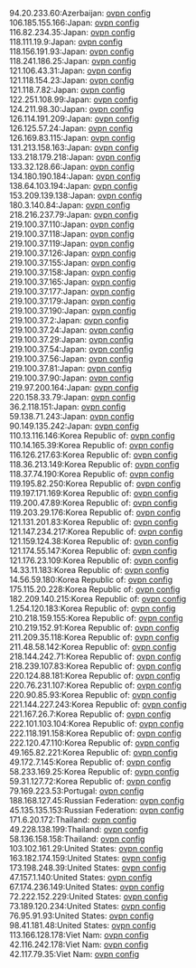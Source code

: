 94.20.233.60:Azerbaijan: [ovpn config](vpn/94_20_233_60.ovpn)  
106.185.155.166:Japan: [ovpn config](vpn/106_185_155_166.ovpn)  
116.82.234.35:Japan: [ovpn config](vpn/116_82_234_35.ovpn)  
118.111.19.9:Japan: [ovpn config](vpn/118_111_19_9.ovpn)  
118.156.191.93:Japan: [ovpn config](vpn/118_156_191_93.ovpn)  
118.241.186.25:Japan: [ovpn config](vpn/118_241_186_25.ovpn)  
121.106.43.31:Japan: [ovpn config](vpn/121_106_43_31.ovpn)  
121.118.154.23:Japan: [ovpn config](vpn/121_118_154_23.ovpn)  
121.118.7.82:Japan: [ovpn config](vpn/121_118_7_82.ovpn)  
122.251.108.99:Japan: [ovpn config](vpn/122_251_108_99.ovpn)  
124.211.98.30:Japan: [ovpn config](vpn/124_211_98_30.ovpn)  
126.114.191.209:Japan: [ovpn config](vpn/126_114_191_209.ovpn)  
126.125.57.24:Japan: [ovpn config](vpn/126_125_57_24.ovpn)  
126.169.83.115:Japan: [ovpn config](vpn/126_169_83_115.ovpn)  
131.213.158.163:Japan: [ovpn config](vpn/131_213_158_163.ovpn)  
133.218.179.218:Japan: [ovpn config](vpn/133_218_179_218.ovpn)  
133.32.128.66:Japan: [ovpn config](vpn/133_32_128_66.ovpn)  
134.180.190.184:Japan: [ovpn config](vpn/134_180_190_184.ovpn)  
138.64.103.194:Japan: [ovpn config](vpn/138_64_103_194.ovpn)  
153.209.139.138:Japan: [ovpn config](vpn/153_209_139_138.ovpn)  
180.3.140.84:Japan: [ovpn config](vpn/180_3_140_84.ovpn)  
218.216.237.79:Japan: [ovpn config](vpn/218_216_237_79.ovpn)  
219.100.37.110:Japan: [ovpn config](vpn/219_100_37_110.ovpn)  
219.100.37.118:Japan: [ovpn config](vpn/219_100_37_118.ovpn)  
219.100.37.119:Japan: [ovpn config](vpn/219_100_37_119.ovpn)  
219.100.37.126:Japan: [ovpn config](vpn/219_100_37_126.ovpn)  
219.100.37.155:Japan: [ovpn config](vpn/219_100_37_155.ovpn)  
219.100.37.158:Japan: [ovpn config](vpn/219_100_37_158.ovpn)  
219.100.37.165:Japan: [ovpn config](vpn/219_100_37_165.ovpn)  
219.100.37.177:Japan: [ovpn config](vpn/219_100_37_177.ovpn)  
219.100.37.179:Japan: [ovpn config](vpn/219_100_37_179.ovpn)  
219.100.37.190:Japan: [ovpn config](vpn/219_100_37_190.ovpn)  
219.100.37.2:Japan: [ovpn config](vpn/219_100_37_2.ovpn)  
219.100.37.24:Japan: [ovpn config](vpn/219_100_37_24.ovpn)  
219.100.37.29:Japan: [ovpn config](vpn/219_100_37_29.ovpn)  
219.100.37.54:Japan: [ovpn config](vpn/219_100_37_54.ovpn)  
219.100.37.56:Japan: [ovpn config](vpn/219_100_37_56.ovpn)  
219.100.37.81:Japan: [ovpn config](vpn/219_100_37_81.ovpn)  
219.100.37.90:Japan: [ovpn config](vpn/219_100_37_90.ovpn)  
219.97.200.164:Japan: [ovpn config](vpn/219_97_200_164.ovpn)  
220.158.33.79:Japan: [ovpn config](vpn/220_158_33_79.ovpn)  
36.2.118.151:Japan: [ovpn config](vpn/36_2_118_151.ovpn)  
59.138.71.243:Japan: [ovpn config](vpn/59_138_71_243.ovpn)  
90.149.135.242:Japan: [ovpn config](vpn/90_149_135_242.ovpn)  
110.13.116.146:Korea Republic of: [ovpn config](vpn/110_13_116_146.ovpn)  
110.14.165.39:Korea Republic of: [ovpn config](vpn/110_14_165_39.ovpn)  
116.126.217.63:Korea Republic of: [ovpn config](vpn/116_126_217_63.ovpn)  
118.36.213.149:Korea Republic of: [ovpn config](vpn/118_36_213_149.ovpn)  
118.37.74.190:Korea Republic of: [ovpn config](vpn/118_37_74_190.ovpn)  
119.195.82.250:Korea Republic of: [ovpn config](vpn/119_195_82_250.ovpn)  
119.197.171.169:Korea Republic of: [ovpn config](vpn/119_197_171_169.ovpn)  
119.200.47.89:Korea Republic of: [ovpn config](vpn/119_200_47_89.ovpn)  
119.203.29.176:Korea Republic of: [ovpn config](vpn/119_203_29_176.ovpn)  
121.131.201.83:Korea Republic of: [ovpn config](vpn/121_131_201_83.ovpn)  
121.147.234.217:Korea Republic of: [ovpn config](vpn/121_147_234_217.ovpn)  
121.159.124.38:Korea Republic of: [ovpn config](vpn/121_159_124_38.ovpn)  
121.174.55.147:Korea Republic of: [ovpn config](vpn/121_174_55_147.ovpn)  
121.176.23.109:Korea Republic of: [ovpn config](vpn/121_176_23_109.ovpn)  
14.33.11.183:Korea Republic of: [ovpn config](vpn/14_33_11_183.ovpn)  
14.56.59.180:Korea Republic of: [ovpn config](vpn/14_56_59_180.ovpn)  
175.115.20.228:Korea Republic of: [ovpn config](vpn/175_115_20_228.ovpn)  
182.209.140.215:Korea Republic of: [ovpn config](vpn/182_209_140_215.ovpn)  
1.254.120.183:Korea Republic of: [ovpn config](vpn/1_254_120_183.ovpn)  
210.218.159.155:Korea Republic of: [ovpn config](vpn/210_218_159_155.ovpn)  
210.219.152.91:Korea Republic of: [ovpn config](vpn/210_219_152_91.ovpn)  
211.209.35.118:Korea Republic of: [ovpn config](vpn/211_209_35_118.ovpn)  
211.48.58.142:Korea Republic of: [ovpn config](vpn/211_48_58_142.ovpn)  
218.144.242.71:Korea Republic of: [ovpn config](vpn/218_144_242_71.ovpn)  
218.239.107.83:Korea Republic of: [ovpn config](vpn/218_239_107_83.ovpn)  
220.124.88.181:Korea Republic of: [ovpn config](vpn/220_124_88_181.ovpn)  
220.76.231.107:Korea Republic of: [ovpn config](vpn/220_76_231_107.ovpn)  
220.90.85.93:Korea Republic of: [ovpn config](vpn/220_90_85_93.ovpn)  
221.144.227.243:Korea Republic of: [ovpn config](vpn/221_144_227_243.ovpn)  
221.167.26.7:Korea Republic of: [ovpn config](vpn/221_167_26_7.ovpn)  
222.101.103.104:Korea Republic of: [ovpn config](vpn/222_101_103_104.ovpn)  
222.118.191.158:Korea Republic of: [ovpn config](vpn/222_118_191_158.ovpn)  
222.120.47.110:Korea Republic of: [ovpn config](vpn/222_120_47_110.ovpn)  
49.165.82.221:Korea Republic of: [ovpn config](vpn/49_165_82_221.ovpn)  
49.172.7.145:Korea Republic of: [ovpn config](vpn/49_172_7_145.ovpn)  
58.233.169.25:Korea Republic of: [ovpn config](vpn/58_233_169_25.ovpn)  
59.31.127.72:Korea Republic of: [ovpn config](vpn/59_31_127_72.ovpn)  
79.169.223.53:Portugal: [ovpn config](vpn/79_169_223_53.ovpn)  
188.168.127.45:Russian Federation: [ovpn config](vpn/188_168_127_45.ovpn)  
45.135.135.153:Russian Federation: [ovpn config](vpn/45_135_135_153.ovpn)  
171.6.20.172:Thailand: [ovpn config](vpn/171_6_20_172.ovpn)  
49.228.138.199:Thailand: [ovpn config](vpn/49_228_138_199.ovpn)  
58.136.158.158:Thailand: [ovpn config](vpn/58_136_158_158.ovpn)  
103.102.161.29:United States: [ovpn config](vpn/103_102_161_29.ovpn)  
163.182.174.159:United States: [ovpn config](vpn/163_182_174_159.ovpn)  
173.198.248.39:United States: [ovpn config](vpn/173_198_248_39.ovpn)  
47.157.1.140:United States: [ovpn config](vpn/47_157_1_140.ovpn)  
67.174.236.149:United States: [ovpn config](vpn/67_174_236_149.ovpn)  
72.222.152.229:United States: [ovpn config](vpn/72_222_152_229.ovpn)  
73.189.120.234:United States: [ovpn config](vpn/73_189_120_234.ovpn)  
76.95.91.93:United States: [ovpn config](vpn/76_95_91_93.ovpn)  
98.41.181.48:United States: [ovpn config](vpn/98_41_181_48.ovpn)  
113.166.128.178:Viet Nam: [ovpn config](vpn/113_166_128_178.ovpn)  
42.116.242.178:Viet Nam: [ovpn config](vpn/42_116_242_178.ovpn)  
42.117.79.35:Viet Nam: [ovpn config](vpn/42_117_79_35.ovpn)  
